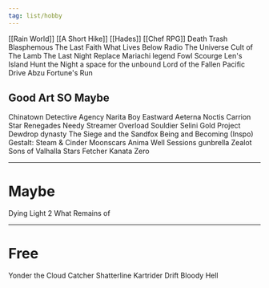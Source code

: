 ```yaml
---
tag: list/hobby
---
```


[[Rain World]]
[[A Short Hike]]
[[Hades]]
[[Chef RPG]]
Death Trash
Blasphemous
The Last Faith
What Lives Below
Radio The Universe
Cult of The Lamb
The Last Night
Replace
Mariachi legend
Fowl Scourge
Len's Island
Hunt the Night
a space for the unbound
Lord of the Fallen
Pacific Drive
Abzu
Fortune's Run
## Good Art SO Maybe
Chinatown Detective Agency
Narita Boy
Eastward
Aeterna Noctis
Carrion
Star Renegades
Needy Streamer Overload
Souldier
Selini
Gold Project
Dewdrop dynasty
The Siege and the Sandfox 
Being and Becoming (Inspo)
Gestalt: Steam & Cinder
Moonscars
Anima Well
Sessions
gunbrella
Zealot
Sons of Valhalla
Stars Fetcher
Kanata Zero

---
# Maybe
Dying Light 2
What Remains of 


---
# Free
Yonder the Cloud Catcher
Shatterline
Kartrider Drift
Bloody Hell
